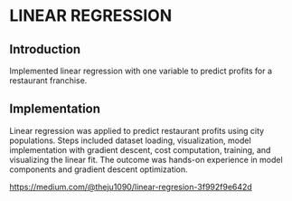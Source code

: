 #  LINEAR REGRESSION

## Introduction

Implemented linear regression with one variable to predict profits for a restaurant franchise. 

## Implementation

Linear regression was applied to predict restaurant profits using city populations. Steps included dataset loading, visualization, model implementation with gradient descent, cost computation, training, and visualizing the linear fit. The outcome was hands-on experience in model components and gradient descent optimization.

https://medium.com/@theju1090/linear-regresion-3f992f9e642d
